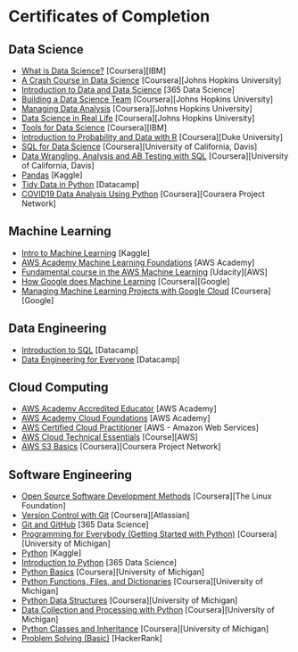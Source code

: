 # Certificates of Completion


## Data Science
- [What is Data Science?](https://www.coursera.org/account/accomplishments/verify/2QM9N7JWRY8U) [Coursera][IBM]
- [A Crash Course in Data Science](https://www.coursera.org/account/accomplishments/verify/DGFRPDWTGR2K) [Coursera][Johns Hopkins University]
- [Introduction to Data and Data Science](https://learn.365datascience.com/certificates/CC-E3CCA469B5/) [365 Data Science]
- [Building a Data Science Team](https://www.coursera.org/account/accomplishments/verify/MKPKLUM4CN6L) [Coursera][Johns Hopkins University]
- [Managing Data Analysis](https://www.coursera.org/account/accomplishments/verify/UVNPSHAE35NY) [Coursera][Johns Hopkins University]
- [Data Science in Real Life](https://www.coursera.org/account/accomplishments/verify/5XWDH2UKKQGF) [Coursera][Johns Hopkins University]
- [Tools for Data Science](https://www.coursera.org/account/accomplishments/verify/WWP2MT3G37Y8) [Coursera][IBM]
- [Introduction to Probability and Data with R](https://www.coursera.org/account/accomplishments/verify/RUR5BQSA7PNJ) [Coursera][Duke University]
- [SQL for Data Science](https://www.coursera.org/account/accomplishments/verify/RMJAND83VM2S) [Coursera][University of California, Davis]
- [Data Wrangling, Analysis and AB Testing with SQL](https://www.coursera.org/account/accomplishments/verify/FJ8DKTKNTGSW) [Coursera][University of California, Davis]
- [Pandas](https://www.kaggle.com/learn/certification/boedybios/pandas) [Kaggle]
- [Tidy Data in Python](https://www.datacamp.com/statement-of-accomplishment/course/44e3771c3c2b85feadd0985e0cfe4c3fa4a2df31) [Datacamp]
- [COVID19 Data Analysis Using Python](https://www.coursera.org/account/accomplishments/verify/YHUL7R7YU2Z7) [Coursera][Coursera Project Network]


## Machine Learning
- [Intro to Machine Learning](https://www.kaggle.com/learn/certification/boedybios/intro-to-machine-learning) [Kaggle]
- [AWS Academy Machine Learning Foundations](https://www.credly.com/badges/db365771-54e4-4d5f-a6ec-e39a0ec01212) [AWS Academy]
- [Fundamental course in the AWS Machine Learning](https://s3-us-west-2.amazonaws.com/udacity-printer/production/certificates/0f56ace9-13f7-4cff-96bb-6d97f549035d.pdf?utm_campaign=sch_600_auto_ndxxx_aws-ml-completed_global&utm_source=blueshift&utm_medium=email&utm_content=sch_600_auto_ndxxx_aws-ml-complet) [Udacity][AWS]
- [How Google does Machine Learning](https://www.coursera.org/account/accomplishments/verify/9L9EG9M3GLGK) [Coursera][Google]
- [Managing Machine Learning Projects with Google Cloud](https://www.coursera.org/account/accomplishments/verify/DD8JHESZWAUP) [Coursera][Google]


## Data Engineering
- [Introduction to SQL](https://www.datacamp.com/statement-of-accomplishment/course/743285d310f5b7bb6eb9bc2f837e75fc933f27ec) [Datacamp]
- [Data Engineering for Everyone](https://www.datacamp.com/statement-of-accomplishment/course/b2b27ae7ba5ce4ea89c2bcacf2d898e1b985f1d7) [Datacamp]


## Cloud Computing
- [AWS Academy Accredited Educator](https://www.credly.com/badges/4149931e-895c-465a-b189-d37988fadc25) [AWS Academy]
- [AWS Academy Cloud Foundations](https://www.credly.com/badges/b41406bc-ac24-406f-8aa3-a7ffd78a801f) [AWS Academy]
- [AWS Certified Cloud Practitioner](https://www.credly.com/badges/0b0f73b4-b697-46db-a84f-05e50f86f68f) [AWS - Amazon Web Services]
- [AWS Cloud Technical Essentials](https://www.coursera.org/account/accomplishments/verify/6WKN7S653Y56) [Course][AWS]
- [AWS S3 Basics](https://www.coursera.org/account/accomplishments/verify/38QYESQXPETE) [Coursera][Coursera Project Network]


## Software Engineering
- [Open Source Software Development Methods](https://www.coursera.org/account/accomplishments/verify/HTRRGMSPYNHK) [Coursera][The Linux Foundation]
- [Version Control with Git](https://www.coursera.org/account/accomplishments/verify/TLPXDE2428A9) [Coursera][Atlassian]
- [Git and GitHub](https://learn.365datascience.com/certificates/CC-433B9C11AF/) [365 Data Science]
- [Programming for Everybody (Getting Started with Python)](https://www.coursera.org/account/accomplishments/verify/FQSA6VHTBHRM) [Coursera][University of Michigan]
- [Python](https://www.kaggle.com/learn/certification/boedybios/python) [Kaggle]
- [Introduction to Python](https://learn.365datascience.com/certificates/CC-5624CA8F68/) [365 Data Science]
- [Python Basics](https://www.coursera.org/account/accomplishments/verify/RUM6FA6V87VN) [Coursera][University of Michigan]
- [Python Functions, Files, and Dictionaries](https://www.coursera.org/account/accomplishments/verify/6KTV6T456U8F) [Coursera][University of Michigan]
- [Python Data Structures](https://www.coursera.org/account/accomplishments/verify/K47K4YFWHKF6) [Coursera][University of Michigan]
- [Data Collection and Processing with Python](https://www.coursera.org/account/accomplishments/verify/3GR38UHTK6BK) [Coursera][University of Michigan]
- [Python Classes and Inheritance](https://www.coursera.org/account/accomplishments/verify/YQ3UZTVWZ9US) [Coursera][University of Michigan]
- [Problem Solving (Basic)](https://www.hackerrank.com/certificates/d3a647b19e00) [HackerRank]

